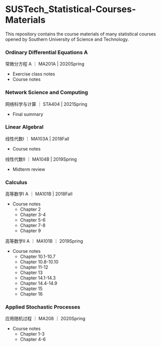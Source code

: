# SUSTech_Statistical-Courses-Materials

This repository contains the course materials of many statistical courses opened by Southern University of Science and Technology.

### Ordinary Differential Equations A
常微分方程 A ｜ MA201A | 2020Spring
- Exercise class notes
- Course notes
  

### Network Science and Computing
网络科学与计算 ｜ STA404 | 2021Spring
- Final summary
  

### Linear Algebral
线性代数I ｜ MA103A | 2018Fall
- Course notes

线性代数II ｜ MA104B | 2019Spring
- Midterm review


### Calculus
高等数学I A ｜ MA101B | 2018Fall
- Course notes
  - Chapter 2
  - Chapter 3-4
  - Chapter 5-6
  - Chapter 7-8
  - Chapter 9

高等数学II A ｜ MA101B ｜ 2019Spring
- Course notes
  - Chapter 10.1-10.7
  - Chapter 10.8-10.10
  - Chapter 11-12
  - Chapter 13
  - Chapter 14.1-14.3
  - Chapter 14.4-14.9
  - Chapter 15
  - Chapter 16
 

### Applied Stochastic Processes
应用随机过程 ｜ MA208 ｜ 2020Spring
- Course notes
  - Chapter 1-3
  - Chapter 4-6
